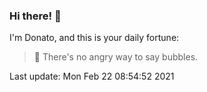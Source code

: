 ### Hi there! 👋 

I'm Donato, and this is your daily fortune:

> 🥠 There's no angry way to say bubbles.

Last update: Mon Feb 22 08:54:52 2021